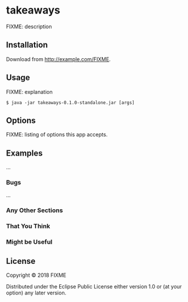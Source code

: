 # takeaways

FIXME: description

## Installation

Download from http://example.com/FIXME.

## Usage

FIXME: explanation

    $ java -jar takeaways-0.1.0-standalone.jar [args]

## Options

FIXME: listing of options this app accepts.

## Examples

...

### Bugs

...

### Any Other Sections
### That You Think
### Might be Useful

## License

Copyright © 2018 FIXME

Distributed under the Eclipse Public License either version 1.0 or (at
your option) any later version.
